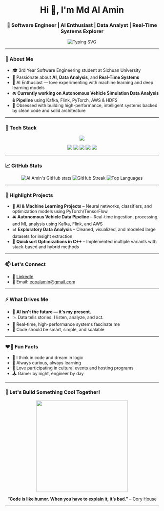 <h1 align="center">Hi 👋, I'm Md Al Amin</h1>
<h3 align="center">🚀 Software Engineer | AI Enthusiast | Data Analyst | Real-Time Systems Explorer</h3>

<p align="center">
  <img src="https://readme-typing-svg.herokuapp.com?font=Fira+Code&duration=3000&pause=1000&color=00F7FF&center=true&vCenter=true&width=435&lines=Engineer+by+Discipline;AI+Enthusiast+by+Passion;Data+Driven.+Logic+Obsessed.+🚀" alt="Typing SVG" />
</p>

---

### 🧠 About Me
- 🎓 3rd Year Software Engineering student at Sichuan University  
- 🔬 Passionate about **AI**, **Data Analysis**, and **Real-Time Systems**  
- 🤖 AI Enthusiast — love experimenting with machine learning and deep learning models  
- 🚘 **Currently working on Autonomous Vehicle Simulation Data Analysis & Pipeline** using Kafka, Flink, PyTorch, AWS & HDFS  
- 🧪 Obsessed with building high-performance, intelligent systems backed by clean code and solid architecture  

---

### 🧰 Tech Stack

<p align="center">
  <img src="https://skillicons.dev/icons?i=cpp,java,py,flask,nodejs,js,mysql,postgres,python,kafka,aws,docker,git,linux,vscode,tensorflow,pytorch,hadoop" />
</p>

<p align="center">
  <img src="https://img.shields.io/badge/OpenCV-%235C3EE8?style=for-the-badge&logo=opencv&logoColor=white" />
  <img src="https://img.shields.io/badge/Matplotlib-%23FFDD54?style=for-the-badge&logo=python&logoColor=black" />
  <img src="https://img.shields.io/badge/Seaborn-%231D2951?style=for-the-badge&logo=python&logoColor=white" />
  <img src="https://img.shields.io/badge/Pandas-%23150458?style=for-the-badge&logo=pandas&logoColor=white" />
  <img src="https://img.shields.io/badge/Numpy-%23013243?style=for-the-badge&logo=numpy&logoColor=white" />
</p>

---

### 📈 GitHub Stats

<p align="center">
  <img src="https://github-readme-stats.vercel.app/api?username=alaminxtration&show_icons=true&theme=radical&count_private=true" alt="Al Amin's GitHub stats" />
  <img src="https://github-readme-streak-stats.herokuapp.com/?user=alaminxtration&theme=radical" alt="GitHub Streak" />
  <img src="https://github-readme-stats.vercel.app/api/top-langs/?username=alaminxtration&layout=compact&theme=radical" alt="Top Languages" />
</p>

---

### 🚀 Highlight Projects

- 🤖 **AI & Machine Learning Projects** – Neural networks, classifiers, and optimization models using PyTorch/TensorFlow  
- 🚘 **Autonomous Vehicle Data Pipeline** – Real-time ingestion, processing, and ML analysis using Kafka, Flink, and AWS  
- 📊 **Exploratory Data Analysis** – Cleaned, visualized, and modeled large datasets for insight extraction  
- 🧮 **Quicksort Optimizations in C++** – Implemented multiple variants with stack-based and hybrid methods  

---

### 📫 Let's Connect
- 💼 [LinkedIn](https://www.linkedin.com/in/alaminxtraction//)  
- 📧 Email: ecoalamin@gmail.com  

---

### ⚡ What Drives Me

- 🤖 **AI isn't the future — it's my present.**  
- 📉 Data tells stories. I listen, analyze, and act.  
- 🚦 Real-time, high-performance systems fascinate me  
- 🎯 Code should be smart, simple, and scalable  

---

### ❤️‍🔥 Fun Facts

- 🧠 I think in code and dream in logic  
- 🎯 Always curious, always learning  
- 🎤 Love participating in cultural events and hosting programs  
- 🕹️ Gamer by night, engineer by day  

---

### 🦾 Let's Build Something Cool Together!

<p align="center">
  <img src="https://media.giphy.com/media/qgQUggAC3Pfv687qPC/giphy.gif" width="300" />
</p>

<p align="center">
  <strong>“Code is like humor. When you have to explain it, it’s bad.”</strong> – Cory House
</p>

---
